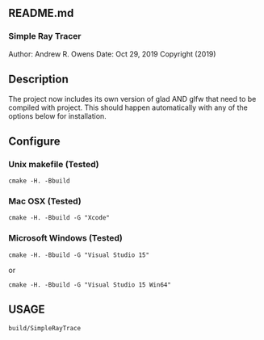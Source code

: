 ## README.md

### Simple Ray Tracer 

Author: Andrew R. Owens
Date: Oct 29, 2019
Copyright (2019)

## Description

The project now includes its own version of glad AND glfw that need to be
compiled with project. This should happen automatically with any of the options
below for installation.

## Configure

### Unix makefile (Tested)
	cmake -H. -Bbuild

### Mac OSX (Tested)
	cmake -H. -Bbuild -G "Xcode"

### Microsoft Windows (Tested)
	cmake -H. -Bbuild -G "Visual Studio 15"

or

	cmake -H. -Bbuild -G "Visual Studio 15 Win64"

## USAGE

	build/SimpleRayTrace

